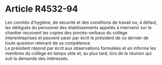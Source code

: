 # Article R4532-94

  
Les comités d'hygiène, de sécurité et des conditions de travail ou, à défaut, les délégués du personnel des établissements appelés à intervenir sur le chantier reçoivent les copies des procès-verbaux du collège interentreprises et peuvent saisir par écrit le président de ce dernier de toute question relevant de sa compétence.   
Le président répond par écrit aux observations formulées et en informe les membres du collège en temps utile et, au plus tard, lors de la réunion qui suit la demande des intéressés.